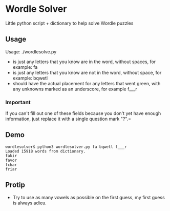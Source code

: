 # Wordle Solver 
Little python script + dictionary to help solve Wordle puzzles

## Usage
Usage: ./wordlesolve.py <letters in word> <letters not in word> <placement>

- <letters in word> is just any letters that you know are in the word, without spaces, for example: fa
- <letters not in word> is just any letters that you know are not in the word, without space, for example: bqwetl
- <placement> should have the actual placement for any letters that went green, with any unknowns marked as an underscore, for example f___r

 ### Important
 If you can't fill out one of these fields because you don't yet have enough information, just replace it with a single question mark "?".=

## Demo

```
wordlesolver$ python3 wordlesolver.py fa bqwetl f___r
Loaded 15918 words from dictionary.
fakir
favor
fchar
friar
```

## Protip

- Try to use as many vowels as possible on the first guess, my first guess is always adieu.
